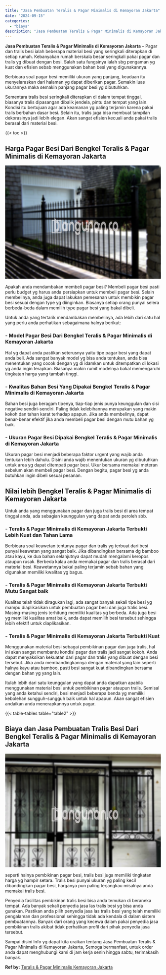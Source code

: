 ```yaml
---
title: "Jasa Pembuatan Teralis & Pagar Minimalis di Kemayoran Jakarta"
date: "2024-09-15"
categories: 
  - "biaya"
description: "Jasa Pembuatan Teralis & Pagar Minimalis di Kemayoran Jakarta. Sampai disini Info yg dapat kita uraikan tentang Jasa Pembuatan Teralis & Pagar Minimalis di K..."
---
```


**Jasa Pembuatan Teralis & Pagar Minimalis di Kemayoran Jakarta** – Pagar dan tralis besi ialah beberapa material besi yang seringkali diterapkan di setiap rumah. Kebanyakan rumah berskala besar seringkali pakai pagar dan tralis yg dibuat dengan besi. Salah satu fungsinya ialah sbg pengaman yg kuat dan efisien sebab menggunakan bahan besi yang digunakannya.

Berbicara soal pagar besi memiliki ukuran yang panjang, keadaan itu menyelaraskan dari halaman yg dapat diberikan pagar. Semakin luas ukurannya maka semakin panjang pagar besi yg dibutuhkan.

Sementara tralis besi seringkali diterapkan di dalam tempat tinggal, biasanya tralis dipasangan dibalik jendela, pintu dan tempat yang lain. Kondisi itu bertujuan agar ada keamanan yg paling terjamin karena pakai tralis berbahan dasar besi. Selain itu, tralis juga bisa membuat tampilan dekorasinya jadi lebih elegan. Akan sangat efisien kecuali anda pakai tralis berasal dari material besi.

{{< toc >}}

## Harga Pagar Besi Dari Bengkel Teralis & Pagar Minimalis di Kemayoran Jakarta

![Jasa Pembuatan Teralis & Pagar Minimalis di Kemayoran Jakarta](/images/pagar-minimalis-murah-39.png)

Apakah anda mendambakan membeli pagar besi? Membeli pagar besi pasti perlu budget yg harus anda persiapkan untuk membeli pagar besi. Selain membelinya, anda juga dapat lakukan pemesanan untuk membikin pagar besi sesuai dengan type yg diinginkan. Biasanya setiap orang punyai selera berbeda-beda dalam memilih type pagar besi yang bakal dibeli.

Untuk anda yang tertarik mendambakan membelinya, ada lebih dari satu hal yang perlu anda perhatikan sebagaimana halnya berikut:
### \- Model Pagar Besi Dari Bengkel Teralis & Pagar Minimalis di Kemayoran Jakarta

Hal yg dapat anda pastikan seterusnya yaitu tipe pagar besi yang dapat anda beli. Ada sangat banyak model yg bisa anda tentukan, anda bisa menentukan yang cocok dengan yg di idamkan untuk ditempatkan di lokasi yg anda ingin terapkan. Biasanya makin rumit modelnya bakal memengaruhi tingkatan harga yang tambah tinggi.

### \- Kwalitas Bahan Besi Yang Dipakai Bengkel Teralis & Pagar Minimalis di Kemayoran Jakarta

Bahan besi juga beragam tipenya, tiap-tiap jenis punya keunggulan dan sisi negative sendiri-sendiri. Paling tidak kelebihannya merupakan yang makin kokoh dan tahan karat terhadap apapun. Jika anda membelinya, dapat benar-benar efektif jika anda membeli pagar besi dengan mutu bahan yg baik.

### \- Ukuran Pagar Besi Dipakai Bengkel Teralis & Pagar Minimalis di Kemayoran Jakarta

Ukuran pagar besi menjadi beberapa faktor urgent yang wajib anda tentukan lebih dahulu. Disini anda wajib menentukan ukuran yg dibutuhkan untuk area yg dapat ditempati pagar besi. Ukur bersama memakai meteran sebelum akan membeli pagar besi. Dengan begitu, pagar besi yg anda butuhkan ingin dibeli sesuai pesanan.

## Nilai lebih Bengkel Teralis & Pagar Minimalis di Kemayoran Jakarta

Untuk anda yang menggunakan pagar dan juga tralis besi di area tempat tinggal anda, ada sebagian keunggulan yang dapat anda peroleh sbb.

### \- Teralis & Pagar Minimalis di Kemayoran Jakarta Terbukti Lebih Kuat dan Tahan Lama

Berbicara soal keawetan tentunya pagar dan tralis yg terbuat dari besi punyai keawetan yang sangat baik. Jika dibandingkan bersama dg bamboo atau kayu, ke dua bahan selanjutnya dapat mudah mengalami keropos ataupun rusak. Berbeda kalau anda memakai pagar dan tralis berasal dari material besi. Keawetannya bakal paling terjamin sebab bahan yang digunakan memiliki kwalitas yg bagus.

### \- Teralis & Pagar Minimalis di Kemayoran Jakarta Terbukti Mutu Sangat baik

Kualitas telah tidak diragukan lagi, ada sangat banyak sekali tipe besi yg mampu diaplikasikan untuk pembuatan pagar besi dan juga tralis besi. Masing-masing jenis terhitung memiliki kualitas yg berbeda. Ada juga besi yg memiliki kualitas amat baik, anda dapat memilih besi tersebut sehingga lebih efektif untuk diaplikasikan.

### \- Teralis & Pagar Minimalis di Kemayoran Jakarta Terbukti Kuat

Menggunakan material besi sebagai pembikinan pagar dan juga tralis, hal ini akan sangat membantu kondisi pagar dan tralis jadi sangat kokoh. Anda dapat menyaksikan kekuatan dari pagar dan tralis yang dibuat dengan besi tersebut. Jika anda membandingkannya dengan material yang lain seperti halnya kayu atau bamboo, pasti besi sangat kuat dibandingkan bersama dengan bahan yg yang lain.

Itulah lebih dari satu keunggulan yang dapat anda dapatkan apabila menggunakan material besi untuk pembikinan pagar ataupun tralis. Semisal yang anda ketahui sendiri, besi menjadi beberapa benda yg memiliki kebolehan sungguh-sungguh baik untuk hal apapun. Akan sangat efisien andaikan anda menerapkannya untuk pagar.

{{< table-tables table="table2" >}}

## Biaya dan Jasa Pembuatan Tralis Besi Dari Bengkel Teralis & Pagar Minimalis di Kemayoran Jakarta

![Jasa Pembuatan Teralis & Pagar Minimalis di Kemayoran Jakarta](/images/teralis-minimalis-murah-45.png)

seperti halnya pembikinan pagar besi, tralis besi juga memiliki tingkatan harga yg hampir setara. Tralis besi punyai ukuran yg paling kecil dibandingkan pagar besi, harganya pun paling terjangkau misalnya anda memakai tralis besi.

Penyedia fasilitas pembikinan tralis besi bisa anda temukan di beraneka tempat. Ada banyak sekali penyedia jasa las tralis besi yg bisa anda gunakan. Pastikan anda pilih penyedia jasa las tralis besi yang telah memiliki pengalaman dan professional sehingga tidak ada kendala di dalam sistem pembuatannya. Banyak dari orang yang kecewa dalam pakai penyedia jasa pembikinan tralis akibat tidak perhatikan profil dari pihak penyedia jasa tersebut.

Sampai disini Info yg dapat kita uraikan tentang Jasa Pembuatan Teralis & Pagar Minimalis di Kemayoran Jakarta, Semoga bermanfaat, untuk order anda dapat menghubungi kami di jam kerja senin hingga sabtu, terimakasih banyak.

**Ref by:** [Teralis & Pagar Minimalis Kemayoran Jakarta](https://id.wikipedia.org/wiki/Teralis)
